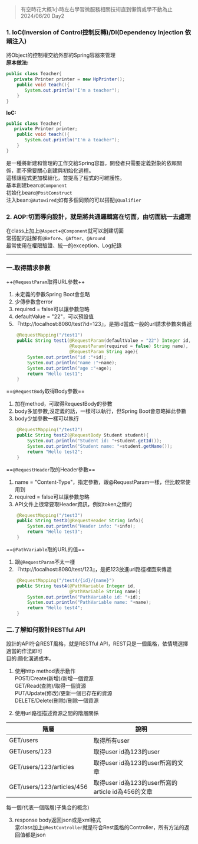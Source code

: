 >有空時花大概1小時左右學習微服務相關技術直到懶惰或學不動為止 2024/06/20 Day2

### 1. IoC(Inversion of Control控制反轉)/DI(Dependency Injection 依賴注入)
將Object的控制權交給外部的Spring容器來管理  
**原本做法:**
```java
public class Teacher{
   private Printer printer = new HpPrinter();
	public void teach(){
	   System.out.println("I'm a teacher");   
	}
}
```
**IoC:**

```java
public class Teacher{
   private Printer printer;
	public void teach(){
	   System.out.println("I'm a teacher");   
	}
}
```


是一種將新建和管理的工作交給Spring容器，開發者只需要定義對象的依賴關係，而不需要關心創建與初始化過程。  
這樣讓程式更加模組化，並提高了程式的可維護性。  
基本創建bean:`@Component`  
初始化bean:`@PostConstruct`  
注入bean:`@Autowired`;如有多個同類的可以搭配`@Qualifier`  

### 2. AOP:切面導向設計，就是將共通邏輯寫在切面，由切面統一去處理
在class上加上`@Aspect`+`@Component`就可以創建切面  
常搭配的註解有`@Before`、`@After`、`@Around`  
最常使用在權限驗證、統一的exception、Log紀錄  

***
 
### 一.取得請求參數
++`@RequestParam`取得URL參數++  
1. 未定義的參數Spring Boot會忽略  
2. 少傳參數會error  
3. required = false可以讓參數忽略  
4. defaultValue = "22"，可以預設值  
5. 『http://localhost:8080/test?id=123』，是把id當成一般的url請求參數來傳遞  

```java
    @RequestMapping("/test1")
    public String test1(@RequestParam(defaultValue = "22") Integer id,
                        @RequestParam(required = false) String name),
						@RequestParam String age){
        System.out.println("id :"+id);
        System.out.println("name :"+name);
		System.out.println("age :"+age);
        return "Hello test1";
    }
```

==`@RequestBody`取得Body參數==  
1. 加在method，可取得RequestBody的參數  
2. body多加參數,沒定義的話，一樣可以執行，但Spring Boot會忽略掉此參數  
3. body少加參數一樣可以執行  

```java
    @RequestMapping("/test2")
    public String test2(@RequestBody Student student){
        System.out.println("Student id: "+student.getId());
        System.out.println("Student name: "+student.getName());
        return "Hello test2";
    }
```

==`@RequestHeader`取的Header參數==  
1. name = "Content-Type"，指定參數，跟@RequestParam一樣，但比較常使用到  
2. required = false可以讓參數忽略  
3. API文件上很常要取Header資訊，例如token之類的  

```java
    @RequestMapping("/test3")
    public String test3(@RequestHeader String info){
        System.out.println("Header info: "+info);
        return "Hello test3";
    }
```

==`@PathVariable`取的URL的值==  
1. 跟`@RequestParam`不太一樣  
2. 『http://localhost:8080/test/123』，是把123放進url路徑裡面來傳遞  

```java
    @RequestMapping("/test4/{id}/{name}")
    public String test4(@PathVariable Integer id,
                        @PathVariable String name){
        System.out.println("PathVariable id: "+id);
        System.out.println("PathVariable name: "+name);
        return "Hello test4";
    }
```

### 二.了解如何設計RESTful API
設計的API符合REST風格，就是RESTful API，REST只是一個風格，依情境選擇適當的作法即可  
目的:簡化溝通成本。  


1. 使用http method表示動作  
  POST/Create(新增)/新增一個資源  
  GET/Read(查詢)/取得一個資源  
  PUT/Update(修改)/更新一個已存在的資源  
  DELETE/Delete(刪除)/刪除一個資源  

2. 使用url路徑描述資源之間的階層關係  

| 階層                       | 說明                                              |
| -------------------------- | ------------------------------------------------- |
| GET/users                  | 取得所有user                                      |
| GET/users/123              | 取得user id為123的user                            |
| GET/users/123/articles     | 取得user id為123的user所寫的文章                  |
| GET/users/123/articles/456 | 取得user id為123的user所寫的article id為456的文章 |

每一個/代表一個階層(子集合的概念)  

3. response body返回json或是xml格式  
當class加上`@RestController`就是符合Rest風格的Controller，所有方法的返回值都是json  
